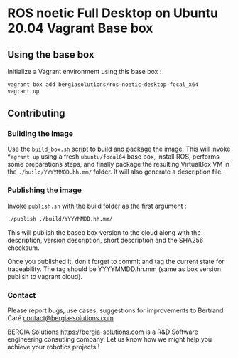 # ROS noetic Full Desktop on Ubuntu 20.04 Vagrant Base box

## Using the base box

Initialize a Vagrant environment using this base box :

```bash
vagrant box add bergiasolutions/ros-noetic-desktop-focal_x64
vagrant up
```
## Contributing

### Building the image

Use the ```build_box.sh``` script to build and package the image. 
This will invoke ```“agrant up``` using a fresh ```ubuntu/focal64``` base box, install ROS, performs some preparations steps, and finally package the resulting VirtualBox VM in the ```./build/YYYYMMDD.hh.mm/``` folder. It will also generate a description file.

### Publishing the image

Invoke ```publish.sh``` with the build folder as the first argument :

```bash
./publish ./build/YYYYMMDD.hh.mm/
```

This will publish the baseb box version to the cloud along with the description, version description, short description and the SHA256 checksum.

Once you published it, don't forget to commit and tag the current state for traceability. The tag should be YYYYMMDD.hh.mm (same as box version publish to vagrant cloud).

### Contact

Please report bugs, use cases, suggestions for improvements to Bertrand Caré <contact@bergia-solutions.com>

BERGIA Solutions <https://bergia-solutions.com> is a R&D Software engineering consutling company. Let us know how we might help you achieve your robotics projects !

